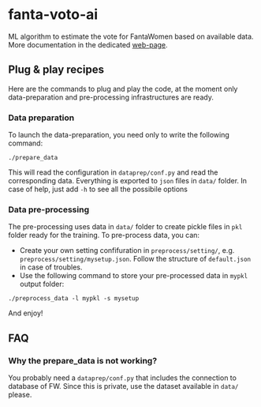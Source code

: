 # fanta-voto-ai
ML algorithm to estimate the vote for FantaWomen based on available data. More documentation in the dedicated [web-page](https://paolosabatini.github.io/fanta-voto-ai/).

## Plug & play recipes

Here are the commands to plug and play the code, at the moment only data-preparation and pre-processing infrastructures are ready.

### Data preparation

To launch the data-preparation, you need only to write the following command:

```
./prepare_data
```

This will read the configuration in `dataprep/conf.py` and read the corresponding data. Everything is exported to `json` files in `data/` folder. In case of help, just add `-h` to see all the possibile options

### Data pre-processing

The pre-processing uses data in `data/` folder to create pickle files in `pkl` folder ready for the training. To pre-process data, you can:
- Create your own setting confifuration in `preprocess/setting/`, e.g. `preprocess/setting/mysetup.json`. Follow the structure of `default.json` in case of troubles.
- Use the following command to store your pre-processed data in `mypkl` output folder:
```
./preprocess_data -l mypkl -s mysetup
```
And enjoy!

## FAQ

### Why the prepare_data is not working?
You probably need a `dataprep/conf.py` that includes the connection to database of FW. Since this is private, use the dataset available in `data/` please.
